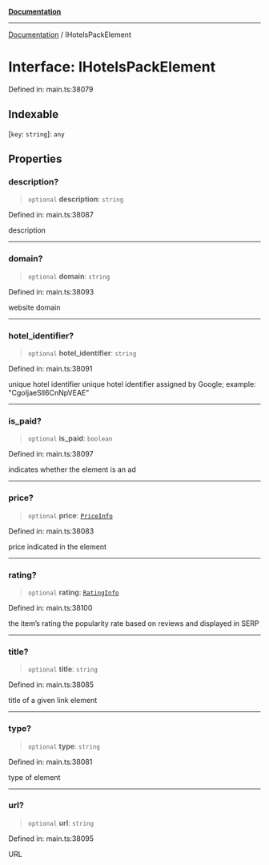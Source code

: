 [**Documentation**](../README.md)

***

[Documentation](../README.md) / IHotelsPackElement

# Interface: IHotelsPackElement

Defined in: main.ts:38079

## Indexable

\[`key`: `string`\]: `any`

## Properties

### description?

> `optional` **description**: `string`

Defined in: main.ts:38087

description

***

### domain?

> `optional` **domain**: `string`

Defined in: main.ts:38093

website domain

***

### hotel\_identifier?

> `optional` **hotel\_identifier**: `string`

Defined in: main.ts:38091

unique hotel identifier
unique hotel identifier assigned by Google;
example: "CgoIjaeSlI6CnNpVEAE"

***

### is\_paid?

> `optional` **is\_paid**: `boolean`

Defined in: main.ts:38097

indicates whether the element is an ad

***

### price?

> `optional` **price**: [`PriceInfo`](../classes/PriceInfo.md)

Defined in: main.ts:38083

price indicated in the element

***

### rating?

> `optional` **rating**: [`RatingInfo`](../classes/RatingInfo.md)

Defined in: main.ts:38100

the item’s rating 
the popularity rate based on reviews and displayed in SERP

***

### title?

> `optional` **title**: `string`

Defined in: main.ts:38085

title of a given link element

***

### type?

> `optional` **type**: `string`

Defined in: main.ts:38081

type of element

***

### url?

> `optional` **url**: `string`

Defined in: main.ts:38095

URL
